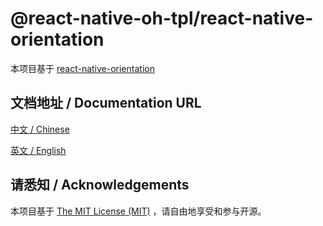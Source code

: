 
# @react-native-oh-tpl/react-native-orientation

本项目基于 [react-native-orientation](https://github.com/yamill/react-native-orientation)

## 文档地址 / Documentation URL 

[中文 / Chinese](https://gitee.com/react-native-oh-library/usage-docs/blob/master/zh-cn/react-native-orientation.md)

[英文 / English](https://gitee.com/react-native-oh-library/usage-docs/blob/master/en/react-native-orientation.md)

## 请悉知 / Acknowledgements

本项目基于 [The MIT License (MIT)](https://github.com/yamill/react-native-orientation/blob/master/LICENSE.md) ，请自由地享受和参与开源。

